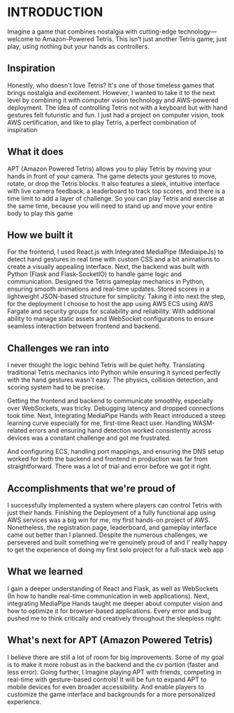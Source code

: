 # INTRODUCTION
Imagine a game that combines nostalgia with cutting-edge technology—welcome to Amazon-Powered Tetris. This isn’t just another Tetris game; just play, using nothing but your hands as controllers.
 
## Inspiration
Honestly, who doesn't love Tetris? It's one of those timeless games that brings nostalgia and excitement.  However, I wanted to take it to the next level by combining it with computer vision technology and AWS-powered deployment. The idea of controlling Tetris not with a keyboard but with hand gestures felt futuristic and fun. I just had a project on computer vision, took AWS certification, and like to play Tetris, a perfect combination of inspiration

## What it does
APT (Amazon Powered Tetris) allows you to play Tetris by moving your hands in front of your camera. The game detects your gestures to move, rotate, or drop the Tetris blocks. It also features a sleek, intuitive interface with live camera feedback, a leaderboard to track top scores, and there is a time limit to add a layer of challenge. So you can play Tetris and exercise at the same time, because you will need to stand up and move your entire body to play this game

## How we built it
For the frontend, I used React.js with Integrated MediaPipe (MediaipeJs) to detect hand gestures in real time with custom CSS and  a bit animations to create a visually appealing interface. Next, the backend was built with Python (Flask and Flask-SocketIO) to handle game logic and communication.
Designed the Tetris gameplay mechanics in Python, ensuring smooth animations and real-time updates.
Stored scores in a lightweight JSON-based structure for simplicity.
Taking it into next the step, for the deployment I choose to host the app using AWS ECS using AWS Fargate and security groups for scalability and reliability. With additional ability to manage static assets and WebSocket configurations to ensure seamless interaction between frontend and backend.

## Challenges we ran into
I never thought the logic behind Tetris will be quiet hefty. Translating traditional Tetris mechanics into Python while ensuring it synced perfectly with the hand gestures wasn't easy. The physics, collision detection, and scoring system had to be precise.

Getting the frontend and backend to communicate smoothly, especially over WebSockets, was tricky. Debugging latency and dropped connections took time. Next, Integrating MediaPipe Hands with React introduced a steep learning curve especially for me, first-time React user. Handling WASM-related errors and ensuring hand detection worked consistently across devices was a constant challenge and got me frustrated. 

And configuring ECS, handling port mappings, and ensuring the DNS setup worked for both the backend and frontend in production was far from straightforward. There was a lot of trial and error before we got it right.

## Accomplishments that we're proud of
I successfully implemented a system where players can control Tetris with just their hands. Finishing the Deployment of a fully functional app using AWS services was a big win for me, my first hands-on project of AWS. Nonetheless, the registration page, leaderboard, and gameplay interface came out better than I planned. Despite the numerous challenges, we persevered and built something we're genuinely proud of and I' really happy to get the experience of doing my first solo project for a full-stack web app

## What we learned
I gain a deeper understanding of React and Flask, as well as WebSockets (In how to handle real-time communication in web applications). Next, integrating MediaPipe Hands taught me deeper about computer vision and how to optimize it for browser-based applications. Every error and bug pushed me to think critically and creatively throughout the sleepless night. 

## What's next for APT (Amazon Powered Tetris)
I believe there are still a lot of room for big improvements. Some of my goal is to make it more robust as in the backend and the cv portion (faster and less error). Going further, I Imagine playing APT with friends, competing in real-time with gesture-based controls! It will be fun to expand APT to mobile devices for even broader accessibility. And enable players to customize the game interface and backgrounds for a more personalized experience.
